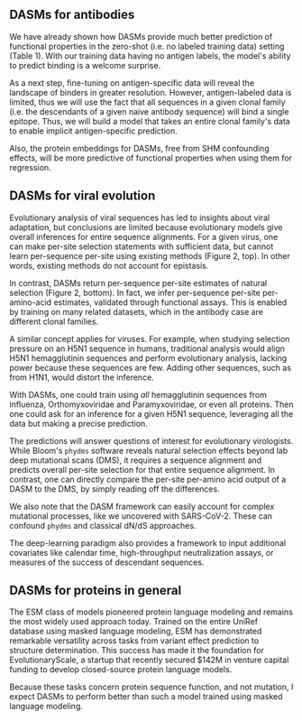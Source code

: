 ## DASMs for antibodies

We have already shown how DASMs provide much better prediction of functional properties in the zero-shot (i.e. no labeled training data) setting (Table 1).
With our training data having no antigen labels, the model's ability to predict binding is a welcome surprise.

As a next step, fine-tuning on antigen-specific data will reveal the landscape of binders in greater resolution.
However, antigen-labeled data is limited, thus we will use the fact that all sequences in a given clonal family (i.e. the descendants of a given naive antibody sequence) will bind a single epitope.
Thus, we will build a model that takes an entire clonal family's data to enable implicit antigen-specific prediction.

Also, the protein embeddings for DASMs, free from SHM confounding effects, will be more predictive of functional properties when using them for regression.


## DASMs for viral evolution

Evolutionary analysis of viral sequences has led to insights about viral adaptation, but conclusions are limited because evolutionary models give overall inferences for entire sequence alignments.
For a given virus, one can make per-site selection statements with sufficient data, but cannot learn per-sequence per-site using existing methods (Figure 2, top). In other words, existing methods do not account for epistasis.

In contrast, DASMs return per-sequence per-site estimates of natural selection (Figure 2, bottom).
In fact, we infer per-sequence per-site per-amino-acid estimates, validated through functional assays.
This is enabled by training on many related datasets, which in the antibody case are different clonal families.

A similar concept applies for viruses.
For example, when studying selection pressure on an H5N1 sequence in humans, traditional analysis would align H5N1 hemagglutinin sequences and perform evolutionary analysis, lacking power because these sequences are few.
Adding other sequences, such as from H1N1, would distort the inference.

With DASMs, one could train using _all_ hemagglutinin sequences from influenza, Orthomyxoviridae and Paramyxoviridae, or even all proteins.
Then one could ask for an inference for a given H5N1 sequence, leveraging all the data but making a precise prediction.

The predictions will answer questions of interest for evolutionary virologists.
While Bloom's `phydms` software reveals natural selection effects beyond lab deep mutational scans (DMS), it requires a sequence alignment and predicts overall per-site selection for that entire sequence alignment.
In contrast, one can directly compare the per-site per-amino acid output of a DASM to the DMS, by simply reading off the differences.

We also note that the DASM framework can easily account for complex mutational processes, like we uncovered with SARS-CoV-2.
These can confound `phydms` and classical dN/dS approaches.

The deep-learning paradigm also provides a framework to input additional covariates like calendar time, high-throughput neutralization assays, or measures of the success of descendant sequences.


## DASMs for proteins in general

The ESM class of models pioneered protein language modeling and remains the most widely used approach today.
Trained on the entire UniRef database using masked language modeling, ESM has demonstrated remarkable versatility across tasks from variant effect prediction to structure determination.
This success has made it the foundation for EvolutionaryScale, a startup that recently secured $142M in venture capital funding to develop closed-source protein language models.

Because these tasks concern protein sequence function, and not mutation, I expect DASMs to perform better than such a model trained using masked language modeling.
